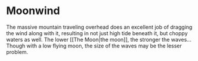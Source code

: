 # Moonwind

The massive mountain traveling overhead does an excellent job of dragging the wind along with it, resulting in not just high tide beneath it, but choppy waters as well. The lower [[The Moon|the moon]], the stronger the waves... Though with a low flying moon, the size of the waves may be the lesser problem.